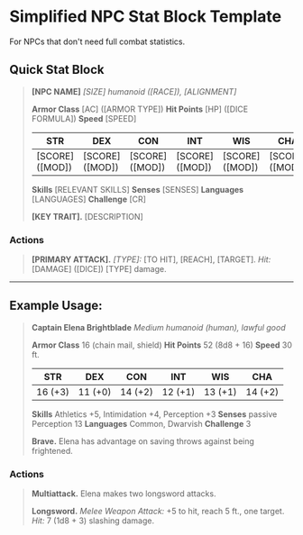 # Simplified NPC Stat Block Template

For NPCs that don't need full combat statistics.

## Quick Stat Block

> **[NPC NAME]**
> *[SIZE] humanoid ([RACE]), [ALIGNMENT]*
> 
> **Armor Class** [AC] ([ARMOR TYPE])
> **Hit Points** [HP] ([DICE FORMULA])
> **Speed** [SPEED]
> 
> | STR | DEX | CON | INT | WIS | CHA |
> |-----|-----|-----|-----|-----|-----|
> | [SCORE] ([MOD]) | [SCORE] ([MOD]) | [SCORE] ([MOD]) | [SCORE] ([MOD]) | [SCORE] ([MOD]) | [SCORE] ([MOD]) |
> 
> **Skills** [RELEVANT SKILLS]
> **Senses** [SENSES]
> **Languages** [LANGUAGES]
> **Challenge** [CR]
> 
> **[KEY TRAIT].** [DESCRIPTION]

### Actions

> **[PRIMARY ATTACK].** *[TYPE]:* [TO HIT], [REACH], [TARGET]. *Hit:* [DAMAGE] ([DICE]) [TYPE] damage.

---

## Example Usage:

> **Captain Elena Brightblade**
> *Medium humanoid (human), lawful good*
> 
> **Armor Class** 16 (chain mail, shield)
> **Hit Points** 52 (8d8 + 16)
> **Speed** 30 ft.
> 
> | STR | DEX | CON | INT | WIS | CHA |
> |-----|-----|-----|-----|-----|-----|
> | 16 (+3) | 11 (+0) | 14 (+2) | 12 (+1) | 13 (+1) | 14 (+2) |
> 
> **Skills** Athletics +5, Intimidation +4, Perception +3
> **Senses** passive Perception 13
> **Languages** Common, Dwarvish
> **Challenge** 3
> 
> **Brave.** Elena has advantage on saving throws against being frightened.

### Actions

> **Multiattack.** Elena makes two longsword attacks.
> 
> **Longsword.** *Melee Weapon Attack:* +5 to hit, reach 5 ft., one target. *Hit:* 7 (1d8 + 3) slashing damage.